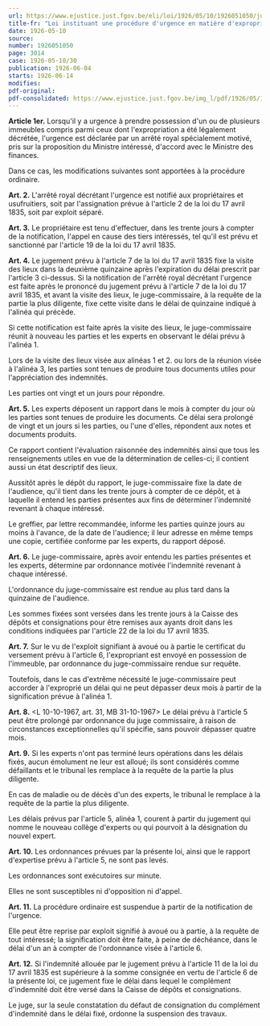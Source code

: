 ```yaml
---
url: https://www.ejustice.just.fgov.be/eli/loi/1926/05/10/1926051050/justel
title-fr: "Loi instituant une procédure d'urgence en matière d'expropriation pour cause d'utilité publique. (NOTE : abrogé pour la Région flamande par DCFL 2017-02-24/22, art. 122,3°, 002; En vigueur : 01-01-2018) (NOTE : abrogé pour la Région wallonne par DRW 2018-11-22/12, art. 101, 003; En vigueur : 01-07-2019) (NOTE : Consultation des versions antérieures à partir du 25-04-2017 et mise à jour au 18-12-2018)"
date: 1926-05-10
source:
number: 1926051050
page: 3014
case: 1926-05-10/30
publication: 1926-06-04
starts: 1926-06-14
modifies:
pdf-original:
pdf-consolidated: https://www.ejustice.just.fgov.be/img_l/pdf/1926/05/10/1926051050_F.pdf
---
```


**Article 1er.** Lorsqu'il y a urgence à prendre possession d'un ou de plusieurs immeubles compris parmi ceux dont l'expropriation a été légalement décrétée, l'urgence est déclarée par un arrêté royal spécialement motivé, pris sur la proposition du Ministre intéressé, d'accord avec le Ministre des finances.

Dans ce cas, les modifications suivantes sont apportées à la procédure ordinaire.

**Art. 2.** L'arrêté royal décrétant l'urgence est notifié aux propriétaires et usufruitiers, soit par l'assignation prévue à l'article 2 de la loi du 17 avril 1835, soit par exploit séparé.

**Art. 3.** Le propriétaire est tenu d'effectuer, dans les trente jours à compter de la notification, l'appel en cause des tiers intéressés, tel qu'il est prévu et sanctionné par l'article 19 de la loi du 17 avril 1835.

**Art. 4.** Le jugement prévu à l'article 7 de la loi du 17 avril 1835 fixe la visite des lieux dans la deuxième quinzaine après l'expiration du délai prescrit par l'article 3 ci-dessus. Si la notification de l'arrêté royal décrétant l'urgence est faite après le prononcé du jugement prévu à l'article 7 de la loi du 17 avril 1835, et avant la visite des lieux, le juge-commissaire, à la requête de la partie la plus diligente, fixe cette visite dans le délai de quinzaine indiqué à l'alinéa qui précède.

Si cette notification est faite après la visite des lieux, le juge-commissaire réunit à nouveau les parties et les experts en observant le délai prévu à l'alinéa 1.

Lors de la visite des lieux visée aux alinéas 1 et 2. ou lors de la réunion visée à l'alinéa 3, les parties sont tenues de produire tous documents utiles pour l'appréciation des indemnités.

Les parties ont vingt et un jours pour répondre.

**Art. 5.** Les experts déposent un rapport dans le mois à compter du jour où les parties sont tenues de produire les documents. Ce délai sera prolongé de vingt et un jours si les parties, ou l'une d'elles, répondent aux notes et documents produits.

Ce rapport contient l'évaluation raisonnée des indemnités ainsi que tous les renseignements utiles en vue de la détermination de celles-ci; il contient aussi un état descriptif des lieux.

Aussitôt après le dépôt du rapport, le juge-commissaire fixe la date de l'audience, qu'il tient dans les trente jours à compter de ce dépôt, et à laquelle il entend les parties présentes aux fins de déterminer l'indemnité revenant à chaque intéressé.

Le greffier, par lettre recommandée, informe les parties quinze jours au moins à l'avance, de la date de l'audience; il leur adresse en même temps une copie, certifiée conforme par les experts, du rapport déposé.

**Art. 6.** Le juge-commissaire, après avoir entendu les parties présentes et les experts, détermine par ordonnance motivée l'indemnité revenant à chaque intéressé.

L'ordonnance du juge-commissaire est rendue au plus tard dans la quinzaine de l'audience.

Les sommes fixées sont versées dans les trente jours à la Caisse des dépôts et consignations pour être remises aux ayants droit dans les conditions indiquées par l'article 22 de la loi du 17 avril 1835.

**Art. 7.** Sur le vu de l'exploit signifiant à avoué ou à partie le certificat du versement prévu à l'article 6, l'expropriant est envoyé en possession de l'immeuble, par ordonnance du juge-commissaire rendue sur requête.

Toutefois, dans le cas d'extrême nécessité le juge-commissaire peut accorder à l'exproprié un délai qui ne peut dépasser deux mois à partir de la signification prévue à l'alinéa 1.

**Art. 8.** <L 10-10-1967, art. 31, MB 31-10-1967> Le délai prévu à l'article 5 peut être prolongé par ordonnance du juge commissaire, à raison de circonstances exceptionnelles qu'il spécifie, sans pouvoir dépasser quatre mois.

**Art. 9.** Si les experts n'ont pas terminé leurs opérations dans les délais fixés, aucun émolument ne leur est alloué; ils sont considérés comme défaillants et le tribunal les remplace à la requête de la partie la plus diligente.

En cas de maladie ou de décès d'un des experts, le tribunal le remplace à la requête de la partie la plus diligente.

Les délais prévus par l'article 5, alinéa 1, courent à partir du jugement qui nomme le nouveau collège d'experts ou qui pourvoit à la désignation du nouvel expert.

**Art. 10.** Les ordonnances prévues par la présente loi, ainsi que le rapport d'expertise prévu à l'article 5, ne sont pas levés.

Les ordonnances sont exécutoires sur minute.

Elles ne sont susceptibles ni d'opposition ni d'appel.

**Art. 11.** La procédure ordinaire est suspendue à partir de la notification de l'urgence.

Elle peut être reprise par exploit signifié à avoué ou à partie, à la requête de tout intéressé; la signification doit être faite, à peine de déchéance, dans le délai d'un an à compter de l'ordonnance visée à l'article 6.

**Art. 12.** Si l'indemnité allouée par le jugement prévu à l'article 11 de la loi du 17 avril 1835 est supérieure à la somme consignée en vertu de l'article 6 de la présente loi, ce jugement fixe le délai dans lequel le complément d'indemnité doit être versé dans la Caisse de dépôts et consignations.

Le juge, sur la seule constatation du défaut de consignation du complément d'indemnité dans le délai fixé, ordonne la suspension des travaux.
